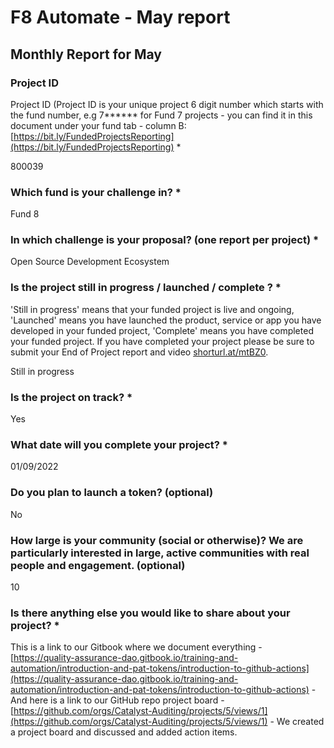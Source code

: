 # F8 Automate - May report

## Monthly Report for May

### Project ID

Project ID (Project ID is your unique project 6 digit number  which starts with the fund number, e.g 7\*\*\*\*\*\* for Fund 7 projects - you can find it in this document under your fund tab - column B:  [https://bit.ly/FundedProjectsReporting](https://bit.ly/FundedProjectsReporting) \*

800039

### Which fund is your challenge in? \*

Fund 8

### In which challenge is your proposal? (one report per project) \*

Open Source Development Ecosystem

### Is the project still in progress / launched / complete ? \*

&#x20;'Still in progress' means that your funded project is live and ongoing, 'Launched' means you have launched the product, service or app you have developed in your funded project, 'Complete' means you have completed your funded project. If you have completed your project please be sure to submit your End of Project report and video [shorturl.at/mtBZ0](http://shorturl.at/mtBZ0).

Still in progress

### Is the project on track? \*

Yes

### What date will you complete your project? \*

01/09/2022

### Do you plan to launch a token? (optional)

No

### How large is your community (social or otherwise)? We are particularly interested in large, active communities with real people and engagement. (optional)

10

### Is there anything else you would like to share about your project? \*

This is a link to our Gitbook where we document everything - [https://quality-assurance-dao.gitbook.io/training-and-automation/introduction-and-pat-tokens/introduction-to-github-actions](https://quality-assurance-dao.gitbook.io/training-and-automation/introduction-and-pat-tokens/introduction-to-github-actions) - And here is a link to our GitHub repo project board - [https://github.com/orgs/Catalyst-Auditing/projects/5/views/1](https://github.com/orgs/Catalyst-Auditing/projects/5/views/1) - We created a project board and discussed and added action items.






